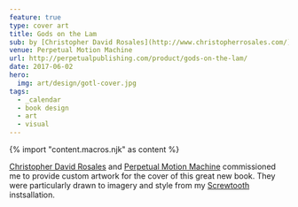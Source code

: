```yaml
---
feature: true
type: cover art
title: Gods on the Lam
sub: by [Christopher David Rosales](http://www.christopherrosales.com/)
venue: Perpetual Motion Machine
url: http://perpetualpublishing.com/product/gods-on-the-lam/
date: 2017-06-02
hero:
  img: art/design/gotl-cover.jpg
tags:
  - _calendar
  - book design
  - art
  - visual
---
```


{% import "content.macros.njk" as content %}

[Christopher David Rosales](http://www.christopherrosales.com/)
and
[Perpetual Motion Machine](http://perpetualpublishing.com/product/gods-on-the-lam/)
commissioned me
to provide custom artwork
for the cover of this great new book.
They were particularly drawn
to imagery and style
from my [Screwtooth](http://mia.hexxie.com:8080/2019/01/10/screwtooth/)
instsallation.

